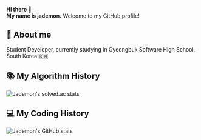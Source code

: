**Hi there 👋**  
**My name is jademon.**
Welcome to my GitHub profile!

## 📒 About me
Student Developer, currently studying in Gyeongbuk Software High School, South Korea :kr:.

## 📚 My Algorithm History
![Jademon's solved.ac stats](http://mazassumnida.wtf/api/v2/generate_badge?boj=jademon)

## 💻 My Coding History
![Jademon's GitHub stats](https://github-readme-stats.vercel.app/api?username=github-jademon&show_icons=true)
